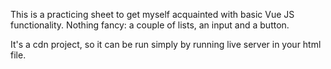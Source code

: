 This is a practicing sheet to get myself acquainted with basic Vue JS functionality. Nothing fancy: a couple of lists, an input and a button.

It's a cdn project, so it can be run simply by running live server in your html file.
